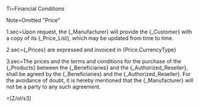 Ti=Financial Conditions

Note=Omitted "Price"

1.sec=Upon request, the {_Manufacturer} will provide the {_Customer} with a copy of its {_Price_List}, which may be updated from time to time.

2.sec={_Prices} are expressed and invoiced in {Price.CurrencyType}

3.sec=The prices and the terms and conditions for the purchase of the {_Products} between the {_Beneficiaries} and the {_Authorized_Reseller}, shall be agreed by the {_Beneficiaries} and the {_Authorized_Reseller}. For the avoidance of doubt, it is hereby mentioned that the {_Manufacturer} will not be a party to any such agreement. 

=[Z/ol/s3]
